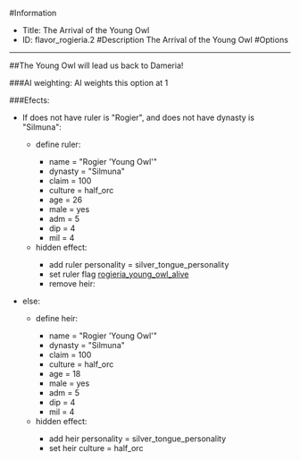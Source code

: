 #Information
 - Title: The Arrival of the Young Owl
 - ID: flavor_rogieria.2
#Description
The Arrival of the Young Owl
#Options

___
##The Young Owl will lead us back to Dameria!

###AI weighting:
AI weights this option at 1


###Efects:<ul><li>If does not have ruler is "Rogier", and does not have dynasty is "Silmuna":</li><ul><li>define ruler:</li><ul><li>name = "Rogier 'Young Owl'"</li><li>dynasty = "Silmuna"</li><li>claim = 100</li><li>culture = half_orc</li><li>age = 26</li><li>male = yes</li><li>adm = 5</li><li>dip = 4</li><li>mil = 4</li></ul><li>hidden effect:</li><ul><li>add ruler personality = silver_tongue_personality</li><li>set ruler flag [rogieria_young_owl_alive](../flags/rogieria_young_owl_alive.md)</li><li>remove heir:</li><ul></ul></ul></ul><li>else:</li><ul><li>define heir:</li><ul><li>name = "Rogier 'Young Owl'"</li><li>dynasty = "Silmuna"</li><li>claim = 100</li><li>culture = half_orc</li><li>age = 18</li><li>male = yes</li><li>adm = 5</li><li>dip = 4</li><li>mil = 4</li></ul><li>hidden effect:</li><ul><li>add heir personality = silver_tongue_personality</li><li>set heir culture = half_orc</li></ul></ul></ul>

